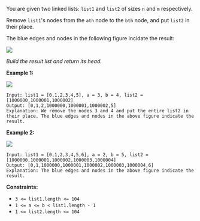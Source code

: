 You are given two linked lists: `list1` and `list2` of sizes `n` and `m`
respectively.

Remove `list1`'s nodes from the `ath` node to the `bth` node, and put `list2`
in their place.

The blue edges and nodes in the following figure incidate the result:

![](https://assets.leetcode.com/uploads/2020/11/05/fig1.png)

_Build the result list and return its head._



**Example 1:**

![](https://assets.leetcode.com/uploads/2020/11/05/merge_linked_list_ex1.png)

    
    
    Input: list1 = [0,1,2,3,4,5], a = 3, b = 4, list2 = [1000000,1000001,1000002]
    Output: [0,1,2,1000000,1000001,1000002,5]
    Explanation: We remove the nodes 3 and 4 and put the entire list2 in their place. The blue edges and nodes in the above figure indicate the result.
    

**Example 2:**

![](https://assets.leetcode.com/uploads/2020/11/05/merge_linked_list_ex2.png)

    
    
    Input: list1 = [0,1,2,3,4,5,6], a = 2, b = 5, list2 = [1000000,1000001,1000002,1000003,1000004]
    Output: [0,1,1000000,1000001,1000002,1000003,1000004,6]
    Explanation: The blue edges and nodes in the above figure indicate the result.
    



**Constraints:**

  * `3 <= list1.length <= 104`
  * `1 <= a <= b < list1.length - 1`
  * `1 <= list2.length <= 104`


